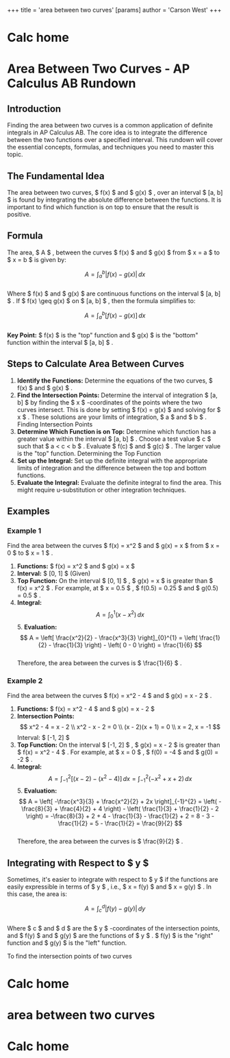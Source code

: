 +++
 title = 'area between two curves'
[params]
	author = 'Carson West'
+++
# Calc home
# Area Between Two Curves - AP Calculus AB Rundown

## Introduction

Finding the area between two curves is a common application of definite integrals in AP Calculus AB. The core idea is to integrate the difference between the two functions over a specified interval. This rundown will cover the essential concepts, formulas, and techniques you need to master this topic.

## The Fundamental Idea

The area between two curves,  $ f(x) $  and  $ g(x) $ , over an interval  $ [a, b] $  is found by integrating the absolute difference between the functions.  It is important to find which function is on top to ensure that the result is positive.

## Formula

The area,  $ A $ , between the curves  $ f(x) $  and  $ g(x) $  from  $ x = a $  to  $ x = b $  is given by:

 $$  A = \int_{a}^{b} |f(x) - g(x)| \, dx
 $$  
Where  $ f(x) $  and  $ g(x) $  are continuous functions on the interval  $ [a, b] $ .  If  $ f(x) \geq g(x) $  on  $ [a, b] $ , then the formula simplifies to:

 $$  A = \int_{a}^{b} [f(x) - g(x)] \, dx
 $$  
**Key Point:**  $ f(x) $  is the "top" function and  $ g(x) $  is the "bottom" function within the interval  $ [a, b] $ .

## Steps to Calculate Area Between Curves

1.  **Identify the Functions:** Determine the equations of the two curves,  $ f(x) $  and  $ g(x) $ .
2.  **Find the Intersection Points:** Determine the interval of integration  $ [a, b] $  by finding the  $ x $ -coordinates of the points where the two curves intersect. This is done by setting  $ f(x) = g(x) $  and solving for  $ x $ . These solutions are your limits of integration,  $ a $  and  $ b $ .  Finding Intersection Points
3.  **Determine Which Function is on Top:** Determine which function has a greater value within the interval  $ [a, b] $ .  Choose a test value  $ c $  such that  $ a < c < b $ .  Evaluate  $ f(c) $  and  $ g(c) $ .  The larger value is the "top" function.  Determining the Top Function
4.  **Set up the Integral:** Set up the definite integral with the appropriate limits of integration and the difference between the top and bottom functions.
5.  **Evaluate the Integral:** Evaluate the definite integral to find the area.  This might require u-substitution or other integration techniques.

## Examples

### Example 1

Find the area between the curves  $ f(x) = x^2 $  and  $ g(x) = x $  from  $ x = 0 $  to  $ x = 1 $ .

1.  **Functions:**   $ f(x) = x^2 $  and  $ g(x) = x $ 
2.  **Interval:**  $ [0, 1] $  (Given)
3.  **Top Function:** On the interval  $ [0, 1] $ ,  $ g(x) = x $  is greater than  $ f(x) = x^2 $ . For example, at  $ x = 0.5 $ ,  $ f(0.5) = 0.25 $  and  $ g(0.5) = 0.5 $ .
4.  **Integral:**
     $$      A = \int_{0}^{1} (x - x^2) \, dx
     $$  5.  **Evaluation:**
     $$      A = \left[ \frac{x^2}{2} - \frac{x^3}{3} \right]_{0}^{1} = \left( \frac{1}{2} - \frac{1}{3} \right) - \left( 0 - 0 \right) = \frac{1}{6}
     $$  
Therefore, the area between the curves is  $ \frac{1}{6} $ .

### Example 2

Find the area between the curves  $ f(x) = x^2 - 4 $  and  $ g(x) = x - 2 $ .

1.  **Functions:**  $ f(x) = x^2 - 4 $  and  $ g(x) = x - 2 $ 
2.  **Intersection Points:**
     $$      x^2 - 4 = x - 2 \\
    x^2 - x - 2 = 0 \\
    (x - 2)(x + 1) = 0 \\
    x = 2, x = -1
     $$      Interval:  $ [-1, 2] $ 
3.  **Top Function:** On the interval  $ [-1, 2] $ ,  $ g(x) = x - 2 $  is greater than  $ f(x) = x^2 - 4 $ . For example, at  $ x = 0 $ ,  $ f(0) = -4 $  and  $ g(0) = -2 $ .
4.  **Integral:**
     $$      A = \int_{-1}^{2} [(x - 2) - (x^2 - 4)] \, dx = \int_{-1}^{2} (-x^2 + x + 2) \, dx
     $$  5.  **Evaluation:**
     $$      A = \left[ -\frac{x^3}{3} + \frac{x^2}{2} + 2x \right]_{-1}^{2} = \left( -\frac{8}{3} + \frac{4}{2} + 4 \right) - \left( \frac{1}{3} + \frac{1}{2} - 2 \right) = -\frac{8}{3} + 2 + 4 - \frac{1}{3} - \frac{1}{2} + 2 = 8 - 3 - \frac{1}{2} = 5 - \frac{1}{2} = \frac{9}{2}
     $$  
Therefore, the area between the curves is  $ \frac{9}{2} $ .

## Integrating with Respect to  $ y $ 

Sometimes, it's easier to integrate with respect to  $ y $  if the functions are easily expressible in terms of  $ y $ , i.e.,  $ x = f(y) $  and  $ x = g(y) $ . In this case, the area is:

 $$  A = \int_{c}^{d} |f(y) - g(y)| \, dy
 $$  
Where  $ c $  and  $ d $  are the  $ y $ -coordinates of the intersection points, and  $ f(y) $  and  $ g(y) $  are the functions of  $ y $ .   $ f(y) $  is the "right" function and  $ g(y) $  is the "left" function.



To find the intersection points of two curves



# Calc home

# area between two curves

# Calc home